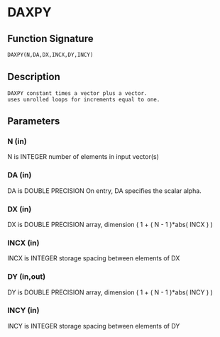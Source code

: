 # DAXPY

## Function Signature

```fortran
DAXPY(N,DA,DX,INCX,DY,INCY)
```

## Description


    DAXPY constant times a vector plus a vector.
    uses unrolled loops for increments equal to one.

## Parameters

### N (in)

N is INTEGER number of elements in input vector(s)

### DA (in)

DA is DOUBLE PRECISION On entry, DA specifies the scalar alpha.

### DX (in)

DX is DOUBLE PRECISION array, dimension ( 1 + ( N - 1 )*abs( INCX ) )

### INCX (in)

INCX is INTEGER storage spacing between elements of DX

### DY (in,out)

DY is DOUBLE PRECISION array, dimension ( 1 + ( N - 1 )*abs( INCY ) )

### INCY (in)

INCY is INTEGER storage spacing between elements of DY

